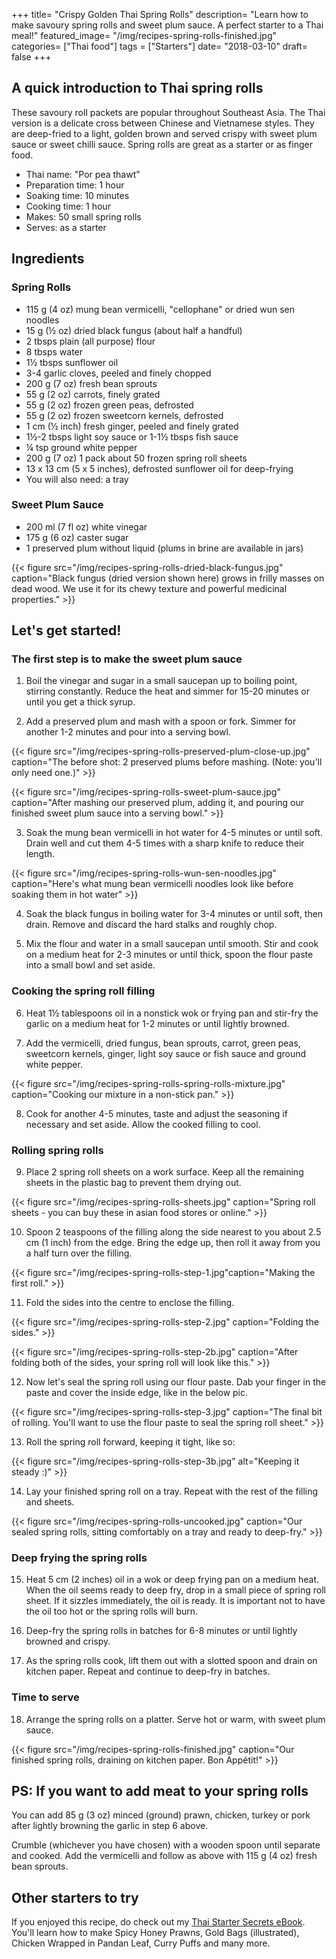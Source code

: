 +++
title= "Crispy Golden Thai Spring Rolls"
description= "Learn how to make savoury spring rolls and sweet plum sauce. A perfect starter to a Thai meal!"
featured_image= "/img/recipes-spring-rolls-finished.jpg"
categories= ["Thai food"]
tags = ["Starters"]
date= "2018-03-10"
draft= false
+++

## A quick introduction to Thai spring rolls

These savoury roll packets are popular throughout Southeast Asia. The Thai version is a delicate cross between Chinese and Vietnamese styles. They are deep-fried to a light, golden brown and served crispy with sweet plum sauce or sweet chilli sauce. Spring rolls are great as a starter or as finger food.

<!--more-->

- Thai name: "Por pea thawt"
- Preparation time: 1 hour
- Soaking time: 10 minutes
- Cooking time: 1 hour
- Makes: 50 small spring rolls
- Serves: as a starter

## Ingredients

### Spring Rolls

- 115 g (4 oz) mung bean vermicelli, "cellophane" or dried wun sen noodles
- 15 g (½ oz) dried black fungus (about half a handful)
- 2 tbsps plain (all purpose) flour
- 8 tbsps water
- 1½ tbsps sunflower oil
- 3-4 garlic cloves, peeled and finely chopped
- 200 g (7 oz) fresh bean sprouts
- 55 g (2 oz) carrots, finely grated
- 55 g (2 oz) frozen green peas, defrosted
- 55 g (2 oz) frozen sweetcorn kernels, defrosted
- 1 cm (½ inch) fresh ginger, peeled and finely grated
- 1½-2 tbsps light soy sauce or 1-1½ tbsps fish sauce
- ¼ tsp ground white pepper
- 200 g (7 oz) 1 pack about 50 frozen spring roll sheets
- 13 x 13 cm (5 x 5 inches), defrosted
    sunflower oil for deep-frying
- You will also need: a tray

### Sweet Plum Sauce

- 200 ml (7 fl oz) white vinegar
- 175 g (6 oz) caster sugar
- 1 preserved plum without liquid (plums in brine are available in jars)

{{< figure src="/img/recipes-spring-rolls-dried-black-fungus.jpg" caption="Black fungus (dried version shown here) grows in frilly masses on dead wood. We use it for its chewy texture and powerful medicinal properties." >}}

## Let's get started!

### The first step is to make the sweet plum sauce

1) Boil the vinegar and sugar in a small saucepan up to boiling point, stirring constantly. Reduce the heat and simmer for 15-20 minutes or until you get a thick syrup. 

2) Add a preserved plum and mash with a spoon or fork. Simmer for another 1-2 minutes and pour into a serving bowl. 

{{< figure src="/img/recipes-spring-rolls-preserved-plum-close-up.jpg" caption="The before shot: 2 preserved plums before mashing. (Note: you'll only need one.)" >}}

{{< figure src="/img/recipes-spring-rolls-sweet-plum-sauce.jpg" caption="After mashing our preserved plum, adding it, and pouring our finished sweet plum sauce into a serving bowl." >}}

3) Soak the mung bean vermicelli in hot water for 4-5 minutes or until soft. Drain well and cut them 4-5 times with a sharp knife to reduce their length.

{{< figure src="/img/recipes-spring-rolls-wun-sen-noodles.jpg" caption="Here's what mung bean vermicelli noodles look like before soaking them in hot water" >}}

4) Soak the black fungus in boiling water for 3-4 minutes or until soft, then drain. Remove and discard the hard stalks and roughly chop.

5) Mix the flour and water in a small saucepan until smooth. Stir and cook on a medium heat for 2-3 minutes or until thick, spoon the flour paste into a small bowl and set aside.

### Cooking the spring roll filling

6) Heat 1½ tablespoons oil in a nonstick wok or frying pan and stir-fry the garlic on a medium heat for 1-2 minutes or until lightly browned.

7) Add the vermicelli, dried fungus, bean sprouts, carrot, green peas, sweetcorn kernels, ginger, light soy sauce or fish sauce and ground white pepper.

{{< figure src="/img/recipes-spring-rolls-spring-rolls-mixture.jpg" caption="Cooking our mixture in a non-stick pan." >}}

8) Cook for another 4-5 minutes, taste and adjust the seasoning if necessary and set aside. Allow the cooked filling to cool.

### Rolling spring rolls

9) Place 2 spring roll sheets on a work surface. Keep all the remaining sheets in the plastic bag to prevent them drying out. 

{{< figure src="/img/recipes-spring-rolls-sheets.jpg" caption="Spring roll sheets - you can buy these in asian food stores or online." >}}

10) Spoon 2 teaspoons of the filling along the side nearest to you about 2.5 cm (1 inch) from the edge. Bring the edge up, then roll it away from you a half turn over the filling.

{{< figure src="/img/recipes-spring-rolls-step-1.jpg"caption="Making the first roll." >}}

11) Fold the sides into the centre to enclose the filling.

{{< figure src="/img/recipes-spring-rolls-step-2.jpg" caption="Folding the sides." >}}

{{< figure src="/img/recipes-spring-rolls-step-2b.jpg" caption="After folding both of the sides, your spring roll will look like this." >}}

12) Now let's seal the spring roll using our flour paste. Dab your finger in the paste and cover the inside edge, like in the below pic.

{{< figure src="/img/recipes-spring-rolls-step-3.jpg" caption="The final bit of rolling. You'll want to use the flour paste to seal the spring roll sheet." >}}

13) Roll the spring roll forward, keeping it tight, like so:

{{< figure src="/img/recipes-spring-rolls-step-3b.jpg" alt="Keeping it steady :)" >}}

14) Lay your finished spring roll on a tray. Repeat with the rest of the filling and sheets.

{{< figure src="/img/recipes-spring-rolls-uncooked.jpg" caption="Our sealed spring rolls, sitting comfortably on a tray and ready to deep-fry." >}}


### Deep frying the spring rolls

15) Heat 5 cm (2 inches) oil in a wok or deep frying pan on a medium heat. When the oil seems ready to deep fry, drop in a small piece of spring roll sheet. If it sizzles immediately, the oil is ready. It is important not to have the oil too hot or the spring rolls will burn. 

16) Deep-fry the spring rolls in batches for 6-8 minutes or until lightly browned and crispy.

17) As the spring rolls cook, lift them out with a slotted spoon and drain on kitchen paper. Repeat and continue to deep-fry in batches.

### Time to serve

18) Arrange the spring rolls on a platter. Serve hot or warm, with sweet plum sauce.

{{< figure src="/img/recipes-spring-rolls-finished.jpg" caption="Our finished spring rolls, draining on kitchen paper. Bon Appétit!" >}}

## PS: If you want to add meat to your spring rolls

You can add 85 g (3 oz) minced (ground) prawn, chicken, turkey or pork after lightly browning the garlic in step 6 above. 

Crumble (whichever you have chosen) with a wooden spoon until separate and cooked. Add the vermicelli and follow as above with 115 g (4 oz) fresh bean sprouts.

## Other starters to try

If you enjoyed this recipe, do check out my [Thai Starter Secrets eBook](/shop/thai-food-secrets/). You'll learn how to make Spicy Honey Prawns, Gold Bags (illustrated), Chicken Wrapped in Pandan Leaf, Curry Puffs and many more. 